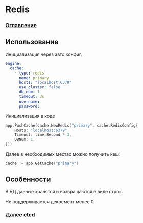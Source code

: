 # Redis

### [Оглавление](./index.md)

## Использование

Инициализация через авто конфиг:

```yaml
engine:
  cache:
    - type: redis
      name: primary
      hosts: "localhost:6379"
      use_cluster: false
      db_num: 1
      timeout: 3s
      username: 
      password:
```

Инициализация в коде

```go
app.PushCache(cache.NewRedis("primary", cache.RedisConfig{
    Hosts: "localhost:6379",
	Timeout: time.Second * 3,
    DBNum: 1,
}))
```

Далее в необходимых местах можно получить кеш:

```go
cache := app.GetCache("primary")
```

## Особенности

В БД данные хранятся и возвращаются в виде строк.

Не поддерживается декремент менее 0.

### Далее [etcd](./cache-etcd.md)
